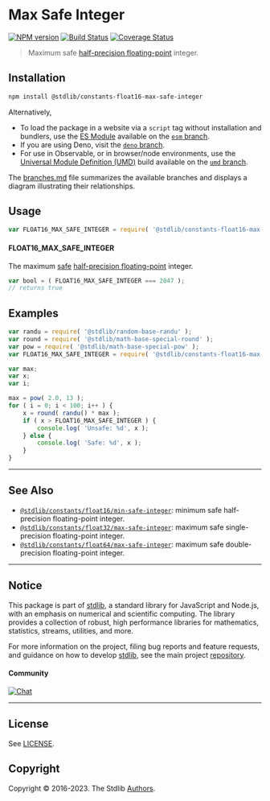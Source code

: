 <!--

@license Apache-2.0

Copyright (c) 2018 The Stdlib Authors.

Licensed under the Apache License, Version 2.0 (the "License");
you may not use this file except in compliance with the License.
You may obtain a copy of the License at

   http://www.apache.org/licenses/LICENSE-2.0

Unless required by applicable law or agreed to in writing, software
distributed under the License is distributed on an "AS IS" BASIS,
WITHOUT WARRANTIES OR CONDITIONS OF ANY KIND, either express or implied.
See the License for the specific language governing permissions and
limitations under the License.

-->

# Max Safe Integer

[![NPM version][npm-image]][npm-url] [![Build Status][test-image]][test-url] [![Coverage Status][coverage-image]][coverage-url] <!-- [![dependencies][dependencies-image]][dependencies-url] -->

> Maximum safe [half-precision floating-point][half-precision-floating-point-format] integer.

<section class="installation">

## Installation

```bash
npm install @stdlib/constants-float16-max-safe-integer
```

Alternatively,

-   To load the package in a website via a `script` tag without installation and bundlers, use the [ES Module][es-module] available on the [`esm` branch][esm-url].
-   If you are using Deno, visit the [`deno` branch][deno-url].
-   For use in Observable, or in browser/node environments, use the [Universal Module Definition (UMD)][umd] build available on the [`umd` branch][umd-url].

The [branches.md][branches-url] file summarizes the available branches and displays a diagram illustrating their relationships.

</section>

<section class="usage">

## Usage

```javascript
var FLOAT16_MAX_SAFE_INTEGER = require( '@stdlib/constants-float16-max-safe-integer' );
```

#### FLOAT16_MAX_SAFE_INTEGER

The maximum [safe][safe-integers] [half-precision floating-point][half-precision-floating-point-format] integer.

```javascript
var bool = ( FLOAT16_MAX_SAFE_INTEGER === 2047 );
// returns true
```

</section>

<!-- /.usage -->

<section class="examples">

## Examples

<!-- eslint no-undef: "error" -->

```javascript
var randu = require( '@stdlib/random-base-randu' );
var round = require( '@stdlib/math-base-special-round' );
var pow = require( '@stdlib/math-base-special-pow' );
var FLOAT16_MAX_SAFE_INTEGER = require( '@stdlib/constants-float16-max-safe-integer' );

var max;
var x;
var i;

max = pow( 2.0, 13 );
for ( i = 0; i < 100; i++ ) {
    x = round( randu() * max );
    if ( x > FLOAT16_MAX_SAFE_INTEGER ) {
        console.log( 'Unsafe: %d', x );
    } else {
        console.log( 'Safe: %d', x );
    }
}
```

</section>

<!-- /.examples -->

<!-- Section for related `stdlib` packages. Do not manually edit this section, as it is automatically populated. -->

<section class="related">

* * *

## See Also

-   <span class="package-name">[`@stdlib/constants/float16/min-safe-integer`][@stdlib/constants/float16/min-safe-integer]</span><span class="delimiter">: </span><span class="description">minimum safe half-precision floating-point integer.</span>
-   <span class="package-name">[`@stdlib/constants/float32/max-safe-integer`][@stdlib/constants/float32/max-safe-integer]</span><span class="delimiter">: </span><span class="description">maximum safe single-precision floating-point integer.</span>
-   <span class="package-name">[`@stdlib/constants/float64/max-safe-integer`][@stdlib/constants/float64/max-safe-integer]</span><span class="delimiter">: </span><span class="description">maximum safe double-precision floating-point integer.</span>

</section>

<!-- /.related -->

<!-- Section for all links. Make sure to keep an empty line after the `section` element and another before the `/section` close. -->


<section class="main-repo" >

* * *

## Notice

This package is part of [stdlib][stdlib], a standard library for JavaScript and Node.js, with an emphasis on numerical and scientific computing. The library provides a collection of robust, high performance libraries for mathematics, statistics, streams, utilities, and more.

For more information on the project, filing bug reports and feature requests, and guidance on how to develop [stdlib][stdlib], see the main project [repository][stdlib].

#### Community

[![Chat][chat-image]][chat-url]

---

## License

See [LICENSE][stdlib-license].


## Copyright

Copyright &copy; 2016-2023. The Stdlib [Authors][stdlib-authors].

</section>

<!-- /.stdlib -->

<!-- Section for all links. Make sure to keep an empty line after the `section` element and another before the `/section` close. -->

<section class="links">

[npm-image]: http://img.shields.io/npm/v/@stdlib/constants-float16-max-safe-integer.svg
[npm-url]: https://npmjs.org/package/@stdlib/constants-float16-max-safe-integer

[test-image]: https://github.com/stdlib-js/constants-float16-max-safe-integer/actions/workflows/test.yml/badge.svg?branch=main
[test-url]: https://github.com/stdlib-js/constants-float16-max-safe-integer/actions/workflows/test.yml?query=branch:main

[coverage-image]: https://img.shields.io/codecov/c/github/stdlib-js/constants-float16-max-safe-integer/main.svg
[coverage-url]: https://codecov.io/github/stdlib-js/constants-float16-max-safe-integer?branch=main

<!--

[dependencies-image]: https://img.shields.io/david/stdlib-js/constants-float16-max-safe-integer.svg
[dependencies-url]: https://david-dm.org/stdlib-js/constants-float16-max-safe-integer/main

-->

[chat-image]: https://img.shields.io/gitter/room/stdlib-js/stdlib.svg
[chat-url]: https://gitter.im/stdlib-js/stdlib/

[stdlib]: https://github.com/stdlib-js/stdlib

[stdlib-authors]: https://github.com/stdlib-js/stdlib/graphs/contributors

[umd]: https://github.com/umdjs/umd
[es-module]: https://developer.mozilla.org/en-US/docs/Web/JavaScript/Guide/Modules

[deno-url]: https://github.com/stdlib-js/constants-float16-max-safe-integer/tree/deno
[umd-url]: https://github.com/stdlib-js/constants-float16-max-safe-integer/tree/umd
[esm-url]: https://github.com/stdlib-js/constants-float16-max-safe-integer/tree/esm
[branches-url]: https://github.com/stdlib-js/constants-float16-max-safe-integer/blob/main/branches.md

[stdlib-license]: https://raw.githubusercontent.com/stdlib-js/constants-float16-max-safe-integer/main/LICENSE

[safe-integers]: http://www.2ality.com/2013/10/safe-integers.html

[half-precision-floating-point-format]: https://en.wikipedia.org/wiki/Half-precision_floating-point_format

<!-- <related-links> -->

[@stdlib/constants/float16/min-safe-integer]: https://github.com/stdlib-js/constants-float16-min-safe-integer

[@stdlib/constants/float32/max-safe-integer]: https://github.com/stdlib-js/constants-float32-max-safe-integer

[@stdlib/constants/float64/max-safe-integer]: https://github.com/stdlib-js/constants-float64-max-safe-integer

<!-- </related-links> -->

</section>

<!-- /.links -->

